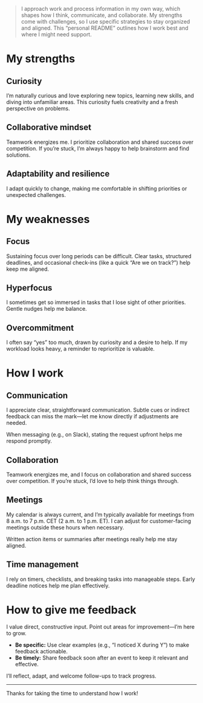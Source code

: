 >I approach work and process information in my own way, which shapes how I think, communicate, and collaborate. My strengths come with challenges, so I use specific strategies to stay organized and aligned. This “personal README” outlines how I work best and where I might need support.

# My strengths

## Curiosity

I’m naturally curious and love exploring new topics, learning new skills, and diving into unfamiliar areas. This curiosity fuels creativity and a fresh perspective on problems.

## Collaborative mindset

Teamwork energizes me. I prioritize collaboration and shared success over competition. If you’re stuck, I’m always happy to help brainstorm and find solutions.

## Adaptability and resilience

I adapt quickly to change, making me comfortable in shifting priorities or unexpected challenges.

# My weaknesses

## Focus

Sustaining focus over long periods can be difficult. Clear tasks, structured deadlines, and occasional check-ins (like a quick “Are we on track?”) help keep me aligned.

## Hyperfocus

I sometimes get so immersed in tasks that I lose sight of other priorities. Gentle nudges help me balance.

## Overcommitment

I often say “yes” too much, drawn by curiosity and a desire to help. If my workload looks heavy, a reminder to reprioritize is valuable.

# How I work

## Communication

I appreciate clear, straightforward communication. Subtle cues or indirect feedback can miss the mark—let me know directly if adjustments are needed.

When messaging (e.g., on Slack), stating the request upfront helps me respond promptly.

## Collaboration

Teamwork energizes me, and I focus on collaboration and shared success over competition. If you’re stuck, I’d love to help think things through.

## Meetings

My calendar is always current, and I’m typically available for meetings from 8 a.m. to 7 p.m. CET (2 a.m. to 1 p.m. ET). I can adjust for customer-facing meetings outside these hours when necessary.

Written action items or summaries after meetings really help me stay aligned.

## Time management

I rely on timers, checklists, and breaking tasks into manageable steps. Early deadline notices help me plan effectively.

# How to give me feedback

I value direct, constructive input. Point out areas for improvement—I’m here to grow.

- **Be specific:** Use clear examples (e.g., “I noticed X during Y”) to make feedback actionable.
- **Be timely:** Share feedback soon after an event to keep it relevant and effective.

I’ll reflect, adapt, and welcome follow-ups to track progress.

---

Thanks for taking the time to understand how I work!

